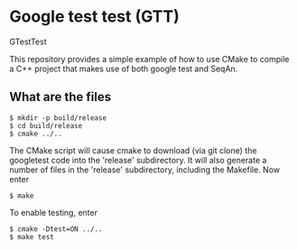 # Google test test (GTT)
GTestTest

This repository provides a simple example of how to use CMake to compile a C++ project that makes use of both google test and SeqAn.

## What are the files



```
$ mkdir -p build/release
$ cd build/release
$ cmake ../..
```

The CMake script will cause cmake to download (via git clone) the googletest code into the 'release' subdirectory. It will also generate a number of files in the 'release' subdirectory, including the Makefile. Now enter

```
$ make
```

To enable testing, enter
```
$ cmake -Dtest=ON ../..
$ make test
```
